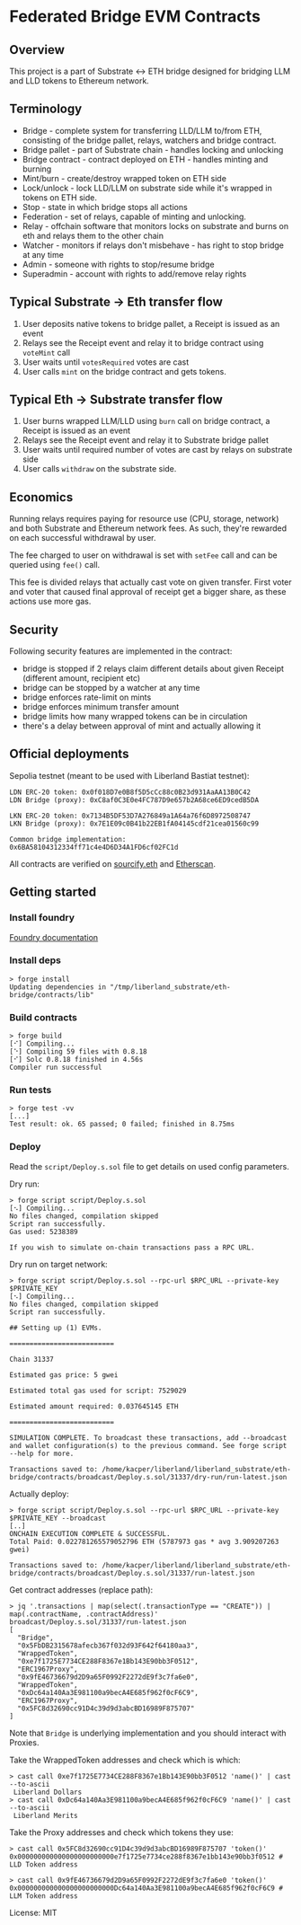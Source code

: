# Federated Bridge EVM Contracts

## Overview

This project is a part of Substrate <-> ETH bridge designed for bridging LLM and
LLD tokens to Ethereum network.

## Terminology

* Bridge - complete system for transferring LLD/LLM to/from ETH, consisting of the bridge
  pallet, relays, watchers and bridge contract.
* Bridge pallet - part of Substrate chain - handles locking and unlocking
* Bridge contract - contract deployed on ETH - handles minting and burning
* Mint/burn - create/destroy wrapped token on ETH side
* Lock/unlock - lock LLD/LLM on substrate side while it's wrapped in tokens on ETH side.
* Stop - state in which bridge stops all actions
* Federation - set of relays, capable of minting and unlocking.
* Relay - offchain software that monitors locks on substrate and burns on eth and relays them to
  the other chain
* Watcher - monitors if relays don't misbehave - has right to stop bridge at any time
* Admin - someone with rights to stop/resume bridge
* Superadmin - account with rights to add/remove relay rights

## Typical Substrate -> Eth transfer flow

1. User deposits native tokens to bridge pallet, a Receipt is issued as an event
2. Relays see the Receipt event and relay it to bridge contract using `voteMint` call
3. User waits until `votesRequired` votes are cast
4. User calls `mint` on the bridge contract and gets tokens.

## Typical Eth -> Substrate transfer flow

1. User burns wrapped LLM/LLD using `burn` call on bridge contract, a Receipt is
   issued as an event
2. Relays see the Receipt event and relay it to Substrate bridge pallet
3. User waits until required number of votes are cast by relays on substrate side
4. User calls `withdraw` on the substrate side.

## Economics

Running relays requires paying for resource use (CPU, storage, network) and
both Substrate and Ethereum network fees. As such, they're rewarded on each
successful withdrawal by user.

The fee charged to user on withdrawal is set with `setFee` call and can be
queried using `fee()` call.

This fee is divided relays that actually cast vote on given transfer. First
voter and voter that caused final approval of receipt get a bigger share, as
these actions use more gas.

## Security

Following security features are implemented in the contract:
* bridge is stopped if 2 relays claim different details about given Receipt (different amount,
  recipient etc)
* bridge can be stopped by a watcher at any time
* bridge enforces rate-limit on mints
* bridge enforces minimum transfer amount
* bridge limits how many wrapped tokens can be in circulation
* there's a delay between approval of mint and actually allowing it

## Official deployments

Sepolia testnet (meant to be used with Liberland Bastiat testnet):

```
LDN ERC-20 token: 0x0f018D7e0B8f5D5cCc88c0B23d931AaAA13B0C42
LDN Bridge (proxy): 0xC8af0C3E0e4FC787D9e657b2A68ce6ED9cedB5DA

LKN ERC-20 token: 0x7134B5DF53D7A276849a1A64a76f6D8972508747
LKN Bridge (proxy): 0x7E1E09c0B41b22EB1fA04145cdf21cea01560c99

Common bridge implementation: 0x6BA58104312334ff71c4e4D6D34A1FD6cf02FC1d
```

All contracts are verified on [sourcify.eth](https://sourcify.dev/) and [Etherscan](https://sepolia.etherscan.io/).

## Getting started

### Install foundry

[Foundry documentation](https://book.getfoundry.sh/getting-started/installation)

### Install deps

```
> forge install
Updating dependencies in "/tmp/liberland_substrate/eth-bridge/contracts/lib"
```

### Build contracts

```
> forge build
[⠊] Compiling...
[⠑] Compiling 59 files with 0.8.18
[⠊] Solc 0.8.18 finished in 4.56s
Compiler run successful
```

### Run tests

```
> forge test -vv
[...]
Test result: ok. 65 passed; 0 failed; finished in 8.75ms
```

### Deploy

Read the `script/Deploy.s.sol` file to get details on used config parameters.

Dry run:
```
> forge script script/Deploy.s.sol
[⠢] Compiling...
No files changed, compilation skipped
Script ran successfully.
Gas used: 5238389

If you wish to simulate on-chain transactions pass a RPC URL.
```

Dry run on target network:
```
> forge script script/Deploy.s.sol --rpc-url $RPC_URL --private-key $PRIVATE_KEY
[⠢] Compiling...
No files changed, compilation skipped
Script ran successfully.

## Setting up (1) EVMs.

==========================

Chain 31337

Estimated gas price: 5 gwei

Estimated total gas used for script: 7529029

Estimated amount required: 0.037645145 ETH

==========================

SIMULATION COMPLETE. To broadcast these transactions, add --broadcast and wallet configuration(s) to the previous command. See forge script --help for more.

Transactions saved to: /home/kacper/liberland/liberland_substrate/eth-bridge/contracts/broadcast/Deploy.s.sol/31337/dry-run/run-latest.json
```

Actually deploy:
```
> forge script script/Deploy.s.sol --rpc-url $RPC_URL --private-key $PRIVATE_KEY --broadcast
[..]
ONCHAIN EXECUTION COMPLETE & SUCCESSFUL.
Total Paid: 0.022781265579052796 ETH (5787973 gas * avg 3.909207263 gwei)

Transactions saved to: /home/kacper/liberland/liberland_substrate/eth-bridge/contracts/broadcast/Deploy.s.sol/31337/run-latest.json
```

Get contract addresses (replace path):
```
> jq '.transactions | map(select(.transactionType == "CREATE")) | map(.contractName, .contractAddress)' broadcast/Deploy.s.sol/31337/run-latest.json
[
  "Bridge",
  "0x5FbDB2315678afecb367f032d93F642f64180aa3",
  "WrappedToken",
  "0xe7f1725E7734CE288F8367e1Bb143E90bb3F0512",
  "ERC1967Proxy",
  "0x9fE46736679d2D9a65F0992F2272dE9f3c7fa6e0",
  "WrappedToken",
  "0xDc64a140Aa3E981100a9becA4E685f962f0cF6C9",
  "ERC1967Proxy",
  "0x5FC8d32690cc91D4c39d9d3abcBD16989F875707"
]
```
Note that `Bridge` is underlying implementation and you should interact with Proxies.

Take the WrappedToken addresses and check which is which:
```
> cast call 0xe7f1725E7734CE288F8367e1Bb143E90bb3F0512 'name()' | cast --to-ascii
 Liberland Dollars
> cast call 0xDc64a140Aa3E981100a9becA4E685f962f0cF6C9 'name()' | cast --to-ascii
 Liberland Merits
```

Take the Proxy addresses and check which tokens they use:
```
> cast call 0x5FC8d32690cc91D4c39d9d3abcBD16989F875707 'token()'
0x000000000000000000000000e7f1725e7734ce288f8367e1bb143e90bb3f0512 # LLD Token address

> cast call 0x9fE46736679d2D9a65F0992F2272dE9f3c7fa6e0 'token()'
0x000000000000000000000000Dc64a140Aa3E981100a9becA4E685f962f0cF6C9 # LLM Token address
```

License: MIT
